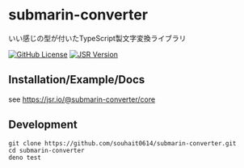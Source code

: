 # submarin-converter

いい感じの型が付いたTypeScript製文字変換ライブラリ

[![GitHub License](https://img.shields.io/github/license/souhait0614/submarin-converter?style=flat-square)](/LICENSE)
[![JSR Version](https://img.shields.io/jsr/v/%40submarin-converter/core?style=flat-square)](https://jsr.io/@submarin-converter/core)

## Installation/Example/Docs

see <https://jsr.io/@submarin-converter/core>

## Development

```shell
git clone https://github.com/souhait0614/submarin-converter.git
cd submarin-converter
deno test
```
